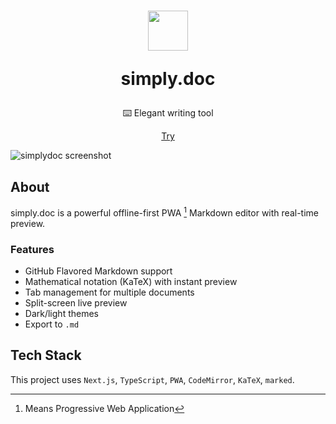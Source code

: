 <h1 align="center">
  <img src="https://github.com/user-attachments/assets/ca1bd246-420b-4856-80ae-a60207160b74" width="64">
  <p>simply.doc</p>
</h1>

<p align="center">
  ⌨️ Elegant writing tool
</p>

<p align="center">
<a href="https://ehlvg.github.io/simplydocs">Try</a>
</p>

<img alt="simplydoc screenshot" src="https://github.com/user-attachments/assets/3bfaad7b-39b8-4643-a555-b2d5b4e0c0f8" />


## About

simply.doc is a powerful offline-first PWA [^1] Markdown editor with real-time preview.

### Features

- GitHub Flavored Markdown support
- Mathematical notation (KaTeX) with instant preview
- Tab management for multiple documents
- Split-screen live preview
- Dark/light themes
- Export to `.md`

## Tech Stack

This project uses `Next.js`, `TypeScript`, `PWA`, `CodeMirror`, `KaTeX`, `marked`.


[^1]: Means Progressive Web Application
